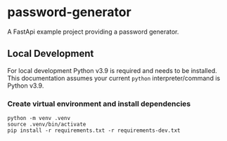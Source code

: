 # password-generator
A FastApi example project providing a password generator.

## Local Development
For local development Python v3.9 is required and needs to be installed.
This documentation assumes your current ```python``` interpreter/command is
Python v3.9.

### Create virtual environment and install dependencies
```shell
python -m venv .venv
source .venv/bin/activate
pip install -r requirements.txt -r requirements-dev.txt
```
